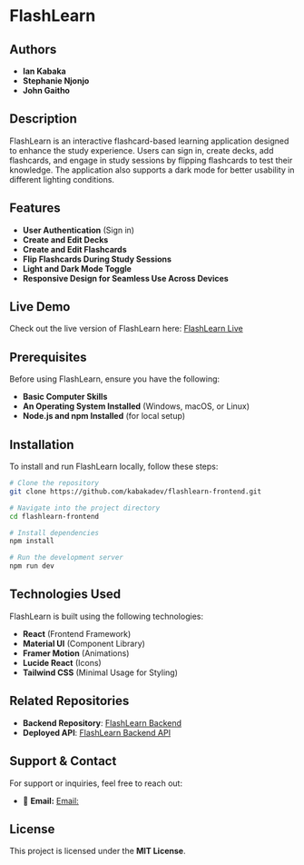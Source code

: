 # FlashLearn

## Authors

- **Ian Kabaka**
- **Stephanie Njonjo**
- **John Gaitho**

## Description

FlashLearn is an interactive flashcard-based learning application designed to enhance the study experience. Users can sign in, create decks, add flashcards, and engage in study sessions by flipping flashcards to test their knowledge. The application also supports a dark mode for better usability in different lighting conditions.

## Features

- **User Authentication** (Sign in)
- **Create and Edit Decks**
- **Create and Edit Flashcards**
- **Flip Flashcards During Study Sessions**
- **Light and Dark Mode Toggle**
- **Responsive Design for Seamless Use Across Devices**

## Live Demo

Check out the live version of FlashLearn here: [FlashLearn Live](https://flashlearn254.netlify.app/)

## Prerequisites

Before using FlashLearn, ensure you have the following:

- **Basic Computer Skills**
- **An Operating System Installed** (Windows, macOS, or Linux)
- **Node.js and npm Installed** (for local setup)

## Installation

To install and run FlashLearn locally, follow these steps:

```sh
# Clone the repository
git clone https://github.com/kabakadev/flashlearn-frontend.git

# Navigate into the project directory
cd flashlearn-frontend

# Install dependencies
npm install

# Run the development server
npm run dev
```

## Technologies Used

FlashLearn is built using the following technologies:

- **React** (Frontend Framework)
- **Material UI** (Component Library)
- **Framer Motion** (Animations)
- **Lucide React** (Icons)
- **Tailwind CSS** (Minimal Usage for Styling)

## Related Repositories

- **Backend Repository**: [FlashLearn Backend](https://github.com/kabakadev/flashlearn-backend.git)
- **Deployed API**: [FlashLearn Backend API](https://flashlearn-backend-2.onrender.com/)

## Support & Contact

For support or inquiries, feel free to reach out:

- 📧 **Email:** [Email:](mailto:iankabaka1@gmail.com)

## License

This project is licensed under the **MIT License**.
